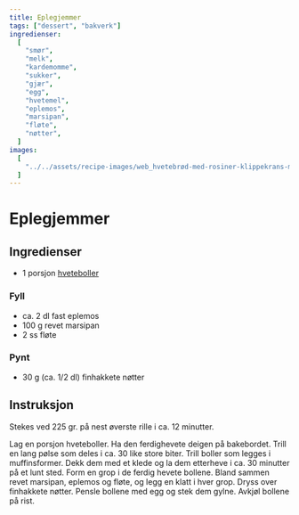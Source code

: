 ```yaml
---
title: Eplegjemmer
tags: ["dessert", "bakverk"]
ingredienser:
  [
    "smør",
    "melk",
    "kardemomme",
    "sukker",
    "gjær",
    "egg",
    "hvetemel",
    "eplemos",
    "marsipan",
    "fløte",
    "nøtter",
  ]
images:
  [
    "../../assets/recipe-images/web_hvetebrød-med-rosiner-klippekrans-mandelfylte-smørboller-eplegjemmer.jpg",
  ]
---
```


# Eplegjemmer

## Ingredienser

- 1 porsjon [hveteboller](./hveteboller)

### Fyll

- ca. 2 dl fast eplemos
- 100 g revet marsipan
- 2 ss fløte

### Pynt

- 30 g (ca. 1/2 dl) finhakkete nøtter

## Instruksjon

Stekes ved 225 gr. på nest øverste rille i ca. 12 minutter.

Lag en porsjon hveteboller. Ha den ferdighevete deigen på bakebordet. Trill en lang pølse som deles i ca. 30 like store biter. Trill boller som legges i muffinsformer. Dekk dem med et klede og la dem etterheve i ca. 30 minutter på et lunt sted. Form en grop i de ferdig hevete bollene. Bland sammen revet marsipan, eplemos og fløte, og legg en klatt i hver grop. Dryss over finhakkete nøtter. Pensle bollene med egg og stek dem gylne. Avkjøl bollene på rist.
